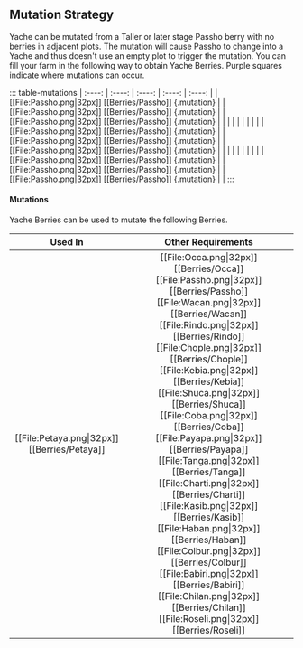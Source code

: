 ## Mutation Strategy

Yache can be mutated from a Taller or later stage Passho berry with no berries in adjacent plots. The mutation will cause Passho to change into a Yache and thus doesn't use an empty plot to trigger the mutation. You can fill your farm in the following way to obtain Yache Berries. Purple squares indicate where mutations can occur.

::: table-mutations
| :----: | :----: | :----: | :----: | :----: |
| [[File:Passho.png\|32px]] [[Berries/Passho]] {.mutation} |  | [[File:Passho.png\|32px]] [[Berries/Passho]] {.mutation} |  | [[File:Passho.png\|32px]] [[Berries/Passho]] {.mutation} | |
| | | |  |  | |
| [[File:Passho.png\|32px]] [[Berries/Passho]] {.mutation} |  | [[File:Passho.png\|32px]] [[Berries/Passho]] {.mutation} |  | [[File:Passho.png\|32px]] [[Berries/Passho]] {.mutation} | |
| | | |  |  | |
| [[File:Passho.png\|32px]] [[Berries/Passho]] {.mutation} |  | [[File:Passho.png\|32px]] [[Berries/Passho]] {.mutation} |  | [[File:Passho.png\|32px]] [[Berries/Passho]] {.mutation} | |
:::

#### Mutations
Yache Berries can be used to mutate the following Berries.

| Used In                                       | Other Requirements |
| :---:                                         | :---: |
| [[File:Petaya.png\|32px]] [[Berries/Petaya]]  | [[File:Occa.png\|32px]] [[Berries/Occa]] [[File:Passho.png\|32px]] [[Berries/Passho]] [[File:Wacan.png\|32px]] [[Berries/Wacan]] [[File:Rindo.png\|32px]] [[Berries/Rindo]] [[File:Chople.png\|32px]] [[Berries/Chople]] [[File:Kebia.png\|32px]] [[Berries/Kebia]] [[File:Shuca.png\|32px]] [[Berries/Shuca]] [[File:Coba.png\|32px]] [[Berries/Coba]] [[File:Payapa.png\|32px]] [[Berries/Payapa]] [[File:Tanga.png\|32px]] [[Berries/Tanga]] [[File:Charti.png\|32px]] [[Berries/Charti]] [[File:Kasib.png\|32px]] [[Berries/Kasib]] [[File:Haban.png\|32px]] [[Berries/Haban]] [[File:Colbur.png\|32px]] [[Berries/Colbur]] [[File:Babiri.png\|32px]] [[Berries/Babiri]] [[File:Chilan.png\|32px]] [[Berries/Chilan]] [[File:Roseli.png\|32px]] [[Berries/Roseli]] |